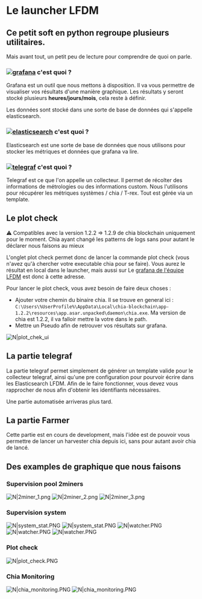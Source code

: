 # Le launcher LFDM
## Ce petit soft en python regroupe plusieurs utilitaires.
Mais avant tout, un petit peu de lecture pour comprendre de quoi on parle.

### [![grafana](sample/logo/grafana.png)](https://grafana.com/oss/grafana/) c'est quoi ?



Grafana est un outil que nous mettons à disposition. Il va vous permettre de visualiser vos résultats d'une manière graphique. Les résultats y seront stocké plusieurs **heures/jours/mois**, cela reste à définir.

Les données sont stocké dans une sorte de base de données qui s'appelle elasticsearch.

### [![elasticsearch](sample/logo/elasticsearch.png)](https://www.elastic.co/fr/) c'est quoi ?


Elasticsearch est une sorte de base de données que nous utilisons pour stocker les métriques et données que grafana va lire.

### [![telegraf](sample/logo/telegraf.png)](https://www.influxdata.com/time-series-platform/telegraf/) c'est quoi ?


Telegraf est ce que l'on appelle un collecteur. Il permet de récolter des informations de métrologies ou des informations custom.
Nous l'utilisons pour récupérer les métriques systèmes / chia / T-rex. Tout est gérée via un template. 

## Le plot check

⚠️ Compatibles avec la version 1.2.2 => 1.2.9 de chia blockchain uniquement pour le moment. Chia ayant changé les patterns de logs sans pour autant le déclarer nous faisons au mieux

L'onglet plot check permet donc de lancer la commande plot check (vous n'avez qu'à chercher votre executable chia pour se faire). Vous aurez le résultat en local dans le launcher, mais aussi sur Le [grafana de l'équipe LFDM](https://grafana.ether-source.fr/d/oQbtWaInk/plot-check?orgId=6&refresh=30s) est donc à cette adresse. 

Pour lancer le plot check, vous avez besoin de faire deux choses :
 * Ajouter votre chemin du binaire chia. Il se trouve en general ici : ``C:\Users\%UserProfile%\AppData\Local\chia-blockchain\app-1.2.2\resources\app.asar.unpacked\daemon\chia.exe``. Ma version de chia est 1.2.2, il va falloir mettre la votre dans le path.
 * Mettre un Pseudo afin de retrouver vos résultats sur grafana.


![N|plot_chek_ui](./sample/ui/launcher_ui.PNG)


## La partie telegraf

La partie telegraf permet simplement de générer un template valide pour le collecteur telegraf, ainsi qu'une pre configuration pour pourvoir écrire dans les Elasticsearch LFDM.
Afin de le faire fonctionner, vous devez vous rapprocher de nous afin d'obtenir les identifiants nécessaires.

Une partie automatisée arriveras plus tard.

## La partie Farmer

Cette partie est en cours de development, mais l'idée est de pouvoir vous permettre de lancer un harvester chia depuis ici, sans pour autant avoir chia de lancé.

## Des examples de graphique que nous faisons

### Supervision pool 2miners
![N|2miner_1.png](./sample/ui/2miner_1.PNG)
![N|2miner_2.png](./sample/ui/2miner_2.PNG)
![N|2miner_3.png](./sample/ui/2miner_3.PNG)

### Supervision system

![N|system_stat.PNG](./sample/ui/system_stat.PNG)
![N|system_stat.PNG](./sample/ui/system_stat_2.PNG)
![N|watcher.PNG](./sample/ui/watcher_1.PNG)
![N|watcher.PNG](./sample/ui/watcher_2.PNG)
![N|watcher.PNG](./sample/ui/watcher_3.PNG)

### Plot check

![N|plot_check.PNG](./sample/ui/plot_check.PNG)

### Chia Monitoring

![N|chia_monitoring.PNG](./sample/ui/chia-pool_1.PNG)
![N|chia_monitoring.PNG](./sample/ui/chia_monitor.PNG)
